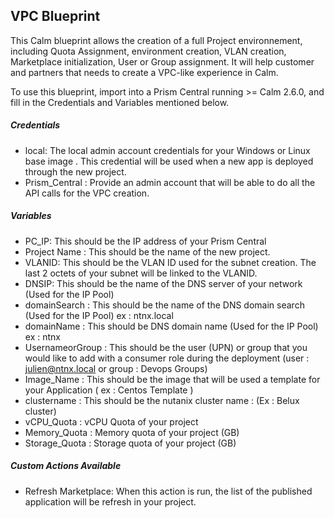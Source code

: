 ## VPC Blueprint
This Calm blueprint allows the creation of a full Project environnement, including Quota Assignment, environment creation, VLAN creation, Marketplace initialization, User or Group assignment.  It will help customer and partners that needs to create a VPC-like experience in Calm. 

To use this blueprint, import into a Prism Central running >= Calm 2.6.0, and fill in the Credentials and Variables mentioned below.

##### Credentials
* local: The local admin account credentials for your Windows or Linux base image .  This credential will be used when a new app is deployed through the new project.
* Prism_Central : Provide an admin account that will be able to do all the API calls for the VPC creation.

##### Variables
* PC_IP: This should be the IP address of your Prism Central
* Project Name : This should be the name of the new project.
* VLANID: This should be the VLAN ID used for the subnet creation. The last 2 octets of your subnet will be linked to the VLANID.
* DNSIP: This should be the name of the DNS server of your network (Used for the IP Pool) 
* domainSearch : This should be the name of the DNS domain search (Used for the IP Pool) ex : ntnx.local
* domainName : This should be DNS domain name (Used for the IP Pool) ex : ntnx
* UsernameorGroup : This should be the user (UPN) or group that you would like to add with a consumer role during the deployment (user : julien@ntnx.local or group : Devops Groups)
* Image_Name : This should be the image that will be used a template for your Application ( ex : Centos Template )
* clustername : This should be the nutanix cluster name : (Ex : Belux cluster)
* vCPU_Quota : vCPU Quota of your project
* Memory_Quota : Memory quota of your project (GB)
* Storage_Quota : Storage quota of your project  (GB)

##### Custom Actions Available
* Refresh Marketplace: When this action is run, the list of the published application will be refresh in your project.
